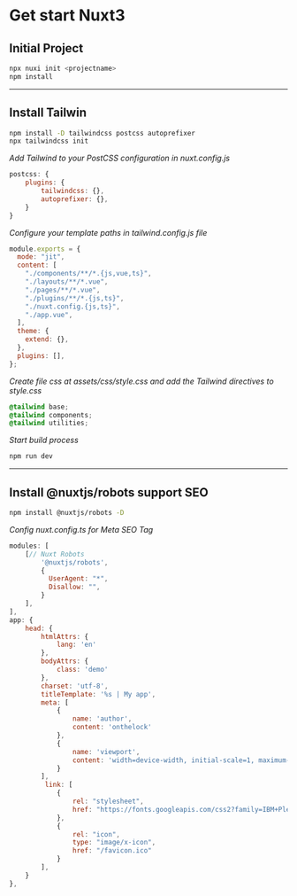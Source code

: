 # Get start Nuxt3

## Initial Project

```bash
npx nuxi init <projectname>
npm install
```

---

## Install Tailwin

```bash
npm install -D tailwindcss postcss autoprefixer
npx tailwindcss init
```

_Add Tailwind to your PostCSS configuration in nuxt.config.js_

```javascript
postcss: {
    plugins: {
        tailwindcss: {},
        autoprefixer: {},
    }
}
```

_Configure your template paths in tailwind.config.js file_

```javascript
module.exports = {
  mode: "jit",
  content: [
    "./components/**/*.{js,vue,ts}",
    "./layouts/**/*.vue",
    "./pages/**/*.vue",
    "./plugins/**/*.{js,ts}",
    "./nuxt.config.{js,ts}",
    "./app.vue",
  ],
  theme: {
    extend: {},
  },
  plugins: [],
};
```

_Create file css at assets/css/style.css and add the Tailwind directives to style.css_

```css
@tailwind base;
@tailwind components;
@tailwind utilities;
```

_Start build process_

```bash
npm run dev
```

---

## Install @nuxtjs/robots support SEO

```bash
npm install @nuxtjs/robots -D
```

_Config nuxt.config.ts for Meta SEO Tag_

```javascript
modules: [
    [// Nuxt Robots
        '@nuxtjs/robots',
        {
          UserAgent: "*",
          Disallow: "",
        }
    ],
],
app: {
    head: {
        htmlAttrs: {
            lang: 'en'
        },
        bodyAttrs: {
            class: 'demo'
        },
        charset: 'utf-8',
        titleTemplate: '%s | My app',
        meta: [
            {
                name: 'author',
                content: 'onthelock'
            },
            {
                name: 'viewport',
                content: 'width=device-width, initial-scale=1, maximum-scale=5'
            }
        ],
         link: [
            {
                rel: "stylesheet",
                href: "https://fonts.googleapis.com/css2?family=IBM+Plex+Sans+Thai:wght@200;300;400;500;600;700&family=Inter:wght@200;300;400;500;600;700;800;900&display=swap",
            },
            {
                rel: "icon",
                type: "image/x-icon",
                href: "/favicon.ico"
            }
        ],
    }
},
```
